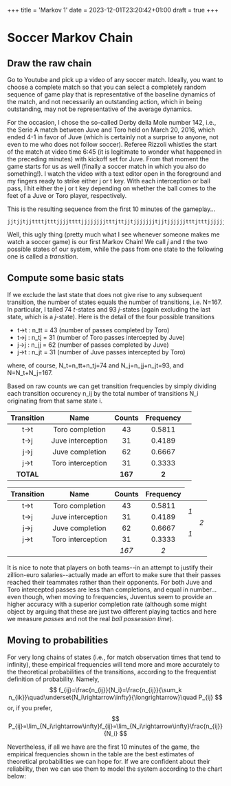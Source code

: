 +++
title = 'Markov 1'
date = 2023-12-01T23:20:42+01:00
draft = true
+++


# Soccer Markov Chain

## Draw the raw chain

Go to Youtube and pick up a video of any soccer match. Ideally, you want to choose a complete match so that you can select a completely random sequence of game play that is representative of the baseline dynamics of the match, and not necessarily an outstanding action, which in being outstanding, may not be representative of the average dynamics.

For the occasion, I chose the so-called Derby della Mole number 142, i.e., the Serie A match between Juve and Toro held on March 20, 2016, which ended 4-1 in favor of Juve (which is certainly not a surprise to anyone, not even to me who does not follow soccer). Referee Rizzoli whistles the start of the match at video time 6:45 (it is legitimate to wonder what happened in the preceding minutes) with kickoff set for Juve. From that moment the game starts for us as well (finally a soccer match in which you also do something!). I watch the video with a text editor open in the foreground and my fingers ready to strike either j or t key. With each interception or ball pass, I hit either the j or t key depending on whether the ball comes to the feet of a Juve or Toro player, respectively.

This is the resulting sequence from the first 10 minutes of the gameplay...
```
jjtjjtjjttttjtttjjjjttttjjjjjjjjtttjttjjtjjjjjjjtjjtjjjjjjtttjtttjjjjjjtjtjjtjjtttttttjttjjtjtjtjtjjjtttjtjtjjttttjtttttttjjjjjjjjjjtttttjtttjttjjjjjjjjjtjjttttjjjjjjjj
```
Well, this ugly thing (pretty much what I see whenever someone makes me watch a soccer game) is our first Markov Chain!
We call _j_ and _t_ the two possible states of our system, while the pass from one state to the following one is called a _transition_. 


## Compute some basic stats

If we exclude the last state that does not give rise to any subsequent transition, the number of states equals the number of transitions, i.e. N=167. In particular, I tailed 74 _t_-states and 93 _j_-states (again excluding the last state, which is a _j_-state). Here is the detail of the four possible transitions
- t->t : n_tt = 43 (number of passes completed by Toro)
- t->j : n_tj = 31 (number of Toro passes intercepted by Juve)
- j->j : n_jj = 62 (number of passes completed by Juve)
- j->t : n_jt = 31 (number of Juve passes intercepted by Toro)

where, of course, N_t=n_tt+n_tj=74 and N_j=n_jj+n_jt=93, and N=N_t+N_j=167.

Based on raw counts we can get transition frequencies by simply dividing each transition occurency n_ij by the total number of transitions N_i originating from that same state i.

| Transition | Name              | Counts | Frequency ||
|:----------:|:-----------------:|:------:|:---------:|-|
| t->t       | Toro completion   | 43     | 0.5811    | |
| t->j       | Juve interception | 31     | 0.4189    | |
| j->j       | Juve completion   | 62     | 0.6667    | |
| j->t       | Toro interception | 31     | 0.3333    | |
| __TOTAL__  |                   |__167__ | __2__     | |

<table>
    <thead>
        <tr style="border: none;">
            <th>Transition</th>
            <th>Name</th>
            <th>Counts</th>
            <th>Frequency</th>
        </tr>
    </thead>
    <tbody>
        <tr align="center">
            <td>t->t</td>
            <td>Toro completion</td>
            <td>43</td>
            <td>0.5811</td>
            <td rowspan=2 style="font-style: italic;">1</td>
            <td rowspan=4 style="font-style: italic;">2</td>
        </tr>
        <tr align="center">
            <td>t->j</td>
            <td>Juve interception</td>
            <td>31</td>
            <td>0.4189</td>
        </tr>
        <tr align="center">
            <td>j->j</td>
            <td>Juve completion</td>
            <td>62</td>
            <td>0.6667</td>
            <td rowspan=2 style="font-style: italic;">1</td>
        </tr>
        <tr align="center">
            <td>j->t</td>
            <td>Toro interception</td>
            <td>31</td>
            <td>0.3333</td>
        </tr>
        <tr align="center" style="font-style: italic;">
            <td colspan=2 style="border: none;"></td>
            <td>167</td>
            <td>2</td>
        </tr>
    </tbody>
</table>



It is nice to note that players on both teams--in an attempt to justify their zillion-euro salaries--actually made an effort to make sure that their passes reached their teammates rather than their opponents. For both Juve and Toro intercepted passes are less than completions, and equal in number... even though, when moving to frequencies, Juventus seem to provide an higher accuracy with a superior completion rate (although some might object by arguing that these are just two different playing tactics and here we measure _passes_ and not the real _ball possession time_).

## Moving to probabilities

For very long chains of states (i.e., for match observation times that tend to infinity), these empirical frequencies will tend more and more accurately to the theoretical probabilities of the transitions, according to the frequentist definition of probability. Namely,
$$
f_{ij}=\frac{n_{ij}}{N_i}=\frac{n_{ij}}{\sum_k n_{ik}}\quad\underset{N_i\rightarrow\infty}{\longrightarrow}\quad P_{ij}
$$
or, if you prefer,
$$
P_{ij}=\lim_{N_i\rightarrow\infty}f_{ij}=\lim_{N_i\rightarrow\infty}\frac{n_{ij}}{N_i}
$$

Nevertheless, if all we have are the first 10 minutes of the game, the empirical frequencies shown in the table are the best estimates of theoretical probabilities we can hope for. If we are confident about their reliability, then we can use them to model the system according to the chart below:

